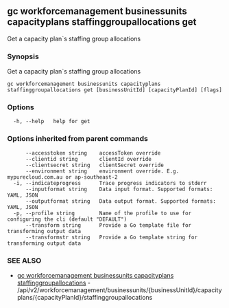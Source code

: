## gc workforcemanagement businessunits capacityplans staffinggroupallocations get

Get a capacity plan`s staffing group allocations

### Synopsis

Get a capacity plan`s staffing group allocations

```
gc workforcemanagement businessunits capacityplans staffinggroupallocations get [businessUnitId] [capacityPlanId] [flags]
```

### Options

```
  -h, --help   help for get
```

### Options inherited from parent commands

```
      --accesstoken string    accessToken override
      --clientid string       clientId override
      --clientsecret string   clientSecret override
      --environment string    environment override. E.g. mypurecloud.com.au or ap-southeast-2
  -i, --indicateprogress      Trace progress indicators to stderr
      --inputformat string    Data input format. Supported formats: YAML, JSON
      --outputformat string   Data output format. Supported formats: YAML, JSON
  -p, --profile string        Name of the profile to use for configuring the cli (default "DEFAULT")
      --transform string      Provide a Go template file for transforming output data
      --transformstr string   Provide a Go template string for transforming output data
```

### SEE ALSO

* [gc workforcemanagement businessunits capacityplans staffinggroupallocations](gc_workforcemanagement_businessunits_capacityplans_staffinggroupallocations.html)	 - /api/v2/workforcemanagement/businessunits/{businessUnitId}/capacityplans/{capacityPlanId}/staffinggroupallocations



